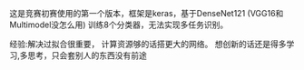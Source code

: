 这是竞赛初赛使用的第一个版本，框架是keras，基于DenseNet121 (VGG16和Multimodel没怎么用) 训练8个分类器，无法实现多任务识别。

经验:解决过拟合很重要，
     计算资源够的话搭更大的网络。
     想创新的话还是得多学习,多思考，只会套别人的东西没有前途
